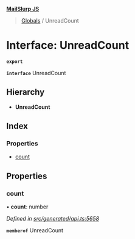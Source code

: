 **[MailSlurp JS](../README.md)**

> [Globals](../README.md) / UnreadCount

# Interface: UnreadCount

**`export`** 

**`interface`** UnreadCount

## Hierarchy

* **UnreadCount**

## Index

### Properties

* [count](unreadcount.md#count)

## Properties

### count

•  **count**: number

*Defined in [src/generated/api.ts:5658](https://github.com/mailslurp/mailslurp-client/blob/3871a9e/src/generated/api.ts#L5658)*

**`memberof`** UnreadCount
